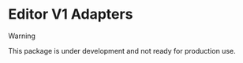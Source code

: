 # Editor V1 Adapters

> [!WARNING]
> This package is under development and not ready for production use.
